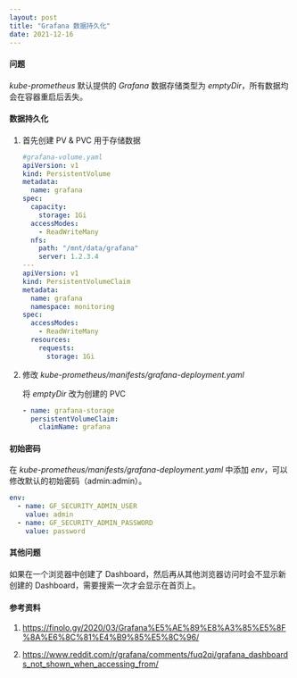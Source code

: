 ```yaml
---
layout: post
title: "Grafana 数据持久化"
date: 2021-12-16
---
```


#### **问题**

_kube-prometheus_ 默认提供的 _Grafana_ 数据存储类型为 _emptyDir_，所有数据均会在容器重启后丢失。

#### **数据持久化**

1. 首先创建 PV & PVC 用于存储数据

   ```yaml
   #grafana-volume.yaml
   apiVersion: v1
   kind: PersistentVolume
   metadata:
     name: grafana
   spec:
     capacity:
       storage: 1Gi
     accessModes:
       - ReadWriteMany
     nfs:
       path: "/mnt/data/grafana"
       server: 1.2.3.4
   ---
   apiVersion: v1
   kind: PersistentVolumeClaim
   metadata:
     name: grafana
     namespace: monitoring
   spec:
     accessModes:
       - ReadWriteMany
     resources:
       requests:
         storage: 1Gi
   ```

2. 修改 _kube-prometheus/manifests/grafana-deployment.yaml_

   将 _emptyDir_ 改为创建的 PVC

   ```yaml
   - name: grafana-storage
     persistentVolumeClaim:
       claimName: grafana
   ```

#### **初始密码**

在 _kube-prometheus/manifests/grafana-deployment.yaml_ 中添加 _env_，可以修改默认的初始密码（admin:admin）。

```yaml
env:
  - name: GF_SECURITY_ADMIN_USER
    value: admin
  - name: GF_SECURITY_ADMIN_PASSWORD
    value: password
```

#### **其他问题**

如果在一个浏览器中创建了 Dashboard，然后再从其他浏览器访问时会不显示新创建的 Dashboard，需要搜索一次才会显示在首页上。

#### **参考资料**

1. <https://finolo.gy/2020/03/Grafana%E5%AE%89%E8%A3%85%E5%8F%8A%E6%8C%81%E4%B9%85%E5%8C%96/>

2. <https://www.reddit.com/r/grafana/comments/fuq2qi/grafana_dashboards_not_shown_when_accessing_from/>
